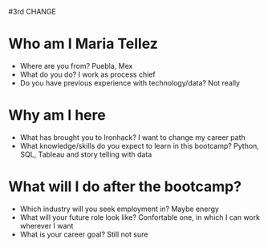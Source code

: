 #3rd CHANGE

# Who am I Maria Tellez

* Where are you from? Puebla, Mex
* What do you do? I work as process chief
* Do you have previous experience with technology/data? Not really

# Why am I here

* What has brought you to Ironhack? I want to change my career path
* What knowledge/skills do you expect to learn in this bootcamp? Python, SQL, Tableau and story telling with data

# What will I do after the bootcamp?

* Which industry will you seek employment in? Maybe energy
* What will your future role look like? Confortable one, in which I can work wherever I want
* What is your career goal? Still not sure